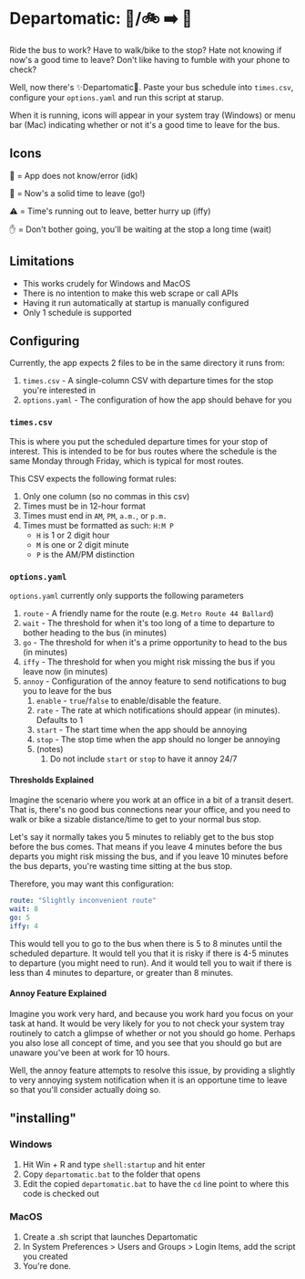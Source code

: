 # Departomatic: 🚶/🚲 ➡️ 🚌


Ride the bus to work? Have to walk/bike to the stop? Hate not knowing if now's a good time to leave? Don't like having to fumble with your phone to check?

Well, now there's ✨Departomatic🌈. Paste your bus schedule into `times.csv`, configure your `options.yaml` and run this script at starup.

When it is running, icons will appear in your system tray (Windows) or menu bar (Mac) indicating whether or not it's a good time to leave for the bus.

## Icons

🤷 = App does not know/error (idk)

🚶 = Now's a solid time to leave (go!)

⚠️ = Time's running out to leave, better hurry up (iffy)

✋ = Don't bother going, you'll be waiting at the stop a long time (wait)

## Limitations

- This works crudely for Windows and MacOS
- There is no intention to make this web scrape or call APIs
- Having it run automatically at startup is manually configured
- Only 1 schedule is supported

## Configuring

Currently, the app expects 2 files to be in the same directory it runs from:

1. `times.csv` - A single-column CSV with departure times for the stop you're interested in
2. `options.yaml` - The configuration of how the app should behave for you

### `times.csv`

This is where you put the scheduled departure times for your stop of interest. This is intended to be for bus routes where the schedule is the same Monday through Friday, which is typical for most routes.

This CSV expects the following format rules:

1. Only one column (so no commas in this csv)
2. Times must be in 12-hour format
3. Times must end in `AM`, `PM`, `a.m.`, or `p.m.`
4. Times must be formatted as such: `H:M P`
   - `H` is 1 or 2 digit hour
   - `M` is one or 2 digit minute
   - `P` is the AM/PM distinction

### `options.yaml`

`options.yaml` currently only supports the following parameters

1. `route` - A friendly name for the route (e.g. `Metro Route 44 Ballard`)
2. `wait` - The threshold for when it's too long of a time to departure to bother heading to the bus (in minutes)
3. `go` - The threshold for when it's a prime opportunity to head to the bus (in minutes)
4. `iffy` - The threshold for when you might risk missing the bus if you leave now (in minutes)
5. `annoy` - Configuration of the annoy feature to send notifications to bug you to leave for the bus
   1. `enable` - `true`/`false` to enable/disable the feature.
   2. `rate` - The rate at which notifications should appear (in minutes). Defaults to 1
   3. `start` - The start time when the app should be annoying
   4. `stop` - The stop time when the app should no longer be annoying
   5. (notes)
      1. Do not include `start` or `stop` to have it annoy 24/7

#### Thresholds Explained

Imagine the scenario where you work at an office in a bit of a transit desert. That is, there's no good bus connections near your office, and you need to walk or bike a sizable distance/time to get to your normal bus stop.

Let's say it normally takes you 5 minutes to reliably get to the bus stop before the bus comes. That means if you leave 4 minutes before the bus departs you might risk missing the bus, and if you leave 10 minutes before the bus departs, you're wasting time sitting at the bus stop.

Therefore, you may want this configuration:

```yaml
route: "Slightly inconvenient route"
wait: 8
go: 5
iffy: 4
```

This would tell you to go to the bus when there is 5 to 8 minutes until the scheduled departure. It would tell you that it is risky if there is 4-5 minutes to departure (you might need to run). And it would tell you to wait if there is less than 4 minutes to departure, or greater than 8 minutes.

#### Annoy Feature Explained

Imagine you work very hard, and because you work hard you focus on your task at hand. It would be very likely for you to not check your system tray routinely to catch a glimpse of whether or not you should go home. Perhaps you also lose all concept of time, and you see that you should go but are unaware you've been at work for 10 hours.

Well, the annoy feature attempts to resolve this issue, by providing a slightly to very annoying system notification when it is an opportune time to leave so that you'll consider actually doing so.

## "installing"

### Windows

1. Hit Win + R and type `shell:startup` and hit enter
2. Copy `departomatic.bat` to the folder that opens
3. Edit the copied `departomatic.bat` to have the `cd` line point to where this code is checked out

### MacOS

1. Create a .sh script that launches Departomatic
2. In System Preferences > Users and Groups > Login Items, add the script you created
3. You're done.